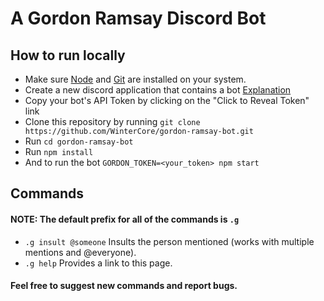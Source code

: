 # A Gordon Ramsay Discord Bot

## How to run locally
- Make sure [Node](https://nodejs.org/en/) and [Git](https://git-scm.com/downloads) are installed on your system.
- Create a new discord application that contains a bot [Explanation](https://discordpy.readthedocs.io/en/latest/discord.html)
- Copy your bot's API Token by clicking on the "Click to Reveal Token" link
- Clone this repository by running `git clone https://github.com/WinterCore/gordon-ramsay-bot.git`
- Run `cd gordon-ramsay-bot`
- Run `npm install`
- And to run the bot `GORDON_TOKEN=<your_token> npm start`

## Commands

#### NOTE: The default prefix for all of the commands is `.g`

- `.g insult @someone` Insults the person mentioned (works with multiple mentions and @everyone).
- `.g help` Provides a link to this page.


#### Feel free to suggest new commands and report bugs.
